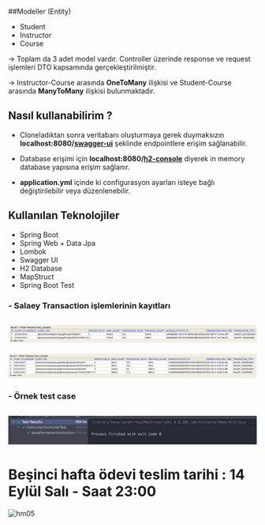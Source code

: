 ##Modeller (Entity)

* Student
* Instructor
* Course

-> Toplam da 3 adet model vardır. Controller üzerinde response ve request işlemleri DTO kapsamında gerçekleştirilmiştir.

-> Instructor-Course arasında **OneToMany** ilişkisi ve Student-Course arasında **ManyToMany** ilişkisi bulunmaktadır.

## Nasıl kullanabilirim ?

* Cloneladıktan sonra veritabanı oluşturmaya gerek duymaksızın **localhost:8080/[swagger-ui](http://localhost:8080/swagger-ui.html)** şeklinde endpointlere erişim sağlanabilir.

* Database erişimi için **localhost:8080/[h2-console](http://localhost:8080/h2-console/)** diyerek in memory database yapısına erişim sağlanır.

* **application.yml** içinde ki configurasyon ayarları isteye bağlı değiştirilebilir veya düzenlenebilir.


## Kullanılan Teknolojiler

- Spring Boot
- Spring Web + Data Jpa
- Lombok
- Swagger UI
- H2 Database
- MapStruct
- Spring Boot Test

### - Salaey Transaction işlemlerinin kayıtları
![](ss/Ekran%20Resmi%202021-09-14%2013.52.16.png)
---

![](ss/Ekran%20Resmi%202021-09-14%2016.29.01.png)

### - Örnek test case
![](ss/Ekran%20Resmi%202021-09-14%2018.34.21.png)
---

# Beşinci hafta ödevi teslim tarihi : 14 Eylül Salı - Saat 23:00

![hm05](https://user-images.githubusercontent.com/45206582/132606840-bcc89ab7-37f4-4bbd-a950-227b838b0b3c.PNG)
